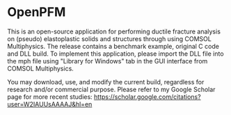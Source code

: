 # OpenPFM
This is an open-source application for performing ductile fracture analysis on (pseudo) elastoplastic solids and structures through using COMSOL Multiphysics. 
The release contains a benchmark example, original C code and DLL build. 
To implement this application, please import the DLL file into the mph file using "Library for Windows" tab in the GUI interface from COMSOL Multiphysics. 

You may download, use, and modify the current build, regardless for research and/or commercial purpose. 
Please refer to my Google Scholar page for more recent studies: https://scholar.google.com/citations?user=W2IAUUsAAAAJ&hl=en
